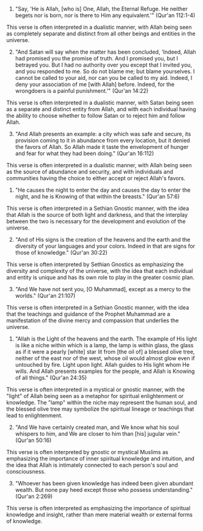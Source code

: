 1. "Say, 'He is Allah, [who is] One, Allah, the Eternal Refuge. He neither begets nor is born, nor is there to Him any equivalent.'" (Qur'an 112:1-4)

This verse is often interpreted in a dualistic manner, with Allah being seen as completely separate and distinct from all other beings and entities in the universe.

2. "And Satan will say when the matter has been concluded, 'Indeed, Allah had promised you the promise of truth. And I promised you, but I betrayed you. But I had no authority over you except that I invited you, and you responded to me. So do not blame me; but blame yourselves. I cannot be called to your aid, nor can you be called to my aid. Indeed, I deny your association of me [with Allah] before. Indeed, for the wrongdoers is a painful punishment.'" (Qur'an 14:22)

This verse is often interpreted in a dualistic manner, with Satan being seen as a separate and distinct entity from Allah, and with each individual having the ability to choose whether to follow Satan or to reject him and follow Allah.

3. "And Allah presents an example: a city which was safe and secure, its provision coming to it in abundance from every location, but it denied the favors of Allah. So Allah made it taste the envelopment of hunger and fear for what they had been doing." (Qur'an 16:112)

This verse is often interpreted in a dualistic manner, with Allah being seen as the source of abundance and security, and with individuals and communities having the choice to either accept or reject Allah's favors.

1. "He causes the night to enter the day and causes the day to enter the night, and he is Knowing of that within the breasts." (Qur'an 57:6)

This verse is often interpreted in a Sethian Gnostic manner, with the idea that Allah is the source of both light and darkness, and that the interplay between the two is necessary for the development and evolution of the universe.

2. "And of His signs is the creation of the heavens and the earth and the diversity of your languages and your colors. Indeed in that are signs for those of knowledge." (Qur'an 30:22)

This verse is often interpreted by Sethian Gnostics as emphasizing the diversity and complexity of the universe, with the idea that each individual and entity is unique and has its own role to play in the greater cosmic plan.

3. "And We have not sent you, [O Muhammad], except as a mercy to the worlds." (Qur'an 21:107)


This verse is often interpreted in a Sethian Gnostic manner, with the idea that the teachings and guidance of the Prophet Muhammad are a manifestation of the divine mercy and compassion that underlies the universe.


1. "Allah is the Light of the heavens and the earth. The example of His light is like a niche within which is a lamp, the lamp is within glass, the glass as if it were a pearly [white] star lit from [the oil of] a blessed olive tree, neither of the east nor of the west, whose oil would almost glow even if untouched by fire. Light upon light. Allah guides to His light whom He wills. And Allah presents examples for the people, and Allah is Knowing of all things." (Qur'an 24:35)

This verse is often interpreted in a mystical or gnostic manner, with the "light" of Allah being seen as a metaphor for spiritual enlightenment or knowledge. The "lamp" within the niche may represent the human soul, and the blessed olive tree may symbolize the spiritual lineage or teachings that lead to enlightenment.

2. "And We have certainly created man, and We know what his soul whispers to him, and We are closer to him than [his] jugular vein." (Qur'an 50:16)

This verse is often interpreted by gnostic or mystical Muslims as emphasizing the importance of inner spiritual knowledge and intuition, and the idea that Allah is intimately connected to each person's soul and consciousness.

3. "Whoever has been given knowledge has indeed been given abundant wealth. But none pay heed except those who possess understanding." (Qur'an 2:269)

This verse is often interpreted as emphasizing the importance of spiritual knowledge and insight, rather than mere material wealth or external forms of knowledge.